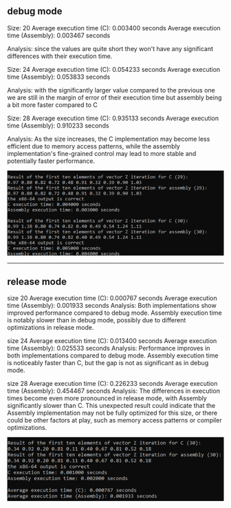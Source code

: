 


debug mode 
--------------
Size: 20
Average execution time (C): 0.003400 seconds
Average execution time (Assembly): 0.003467 seconds

Analysis: since the values are quite short they won't have any significant differences with their execution time.


Size: 24
Average execution time (C): 0.054233 seconds
Average execution time (Assembly): 0.053833 seconds

Analysis: with the significantly larger value compared to the previous one we are still in the margin of error of their execution time but assembly being a bit more faster compared to C



Size: 28
Average execution time (C): 0.935133 seconds
Average execution time (Assembly): 0.910233 seconds


Analysis: As the size increases, the C implementation may become less efficient due to memory access patterns, while the assembly implementation's fine-grained control may lead to more stable and potentially faster performance.



![App Screenshot](https://github.com/DawnSingularity/LBYARCH_MP/blob/main/screenshot/Screenshot%20correctness%20debug%20mode.png)


----------------------------------------------------------------------




release mode 
--------------
size 20
Average execution time (C): 0.000767 seconds
Average execution time (Assembly): 0.001933 seconds
Analysis: Both implementations show improved performance compared to debug mode.
	   Assembly execution time is notably slower than in debug mode, possibly due to different optimizations in release mode.


size 24
Average execution time (C): 0.013400 seconds
Average execution time (Assembly): 0.025533 seconds
Analysis: Performance improves in both implementations compared to debug mode.
	  Assembly execution time is noticeably faster than C, but the gap is not as significant as in debug mode.


size 28
Average execution time (C): 0.226233 seconds
Average execution time (Assembly): 0.454467 seconds
Analysis: The differences in execution times become even more pronounced in release mode, with Assembly significantly slower than C. This unexpected result could indicate that the Assembly implementation may not be fully optimized for this size, or there could be other factors at play, such as memory access patterns or compiler optimizations.





![App Screenshot](https://github.com/DawnSingularity/LBYARCH_MP/blob/main/screenshot/Screenshot%20correctness%20release%20mode.png)
